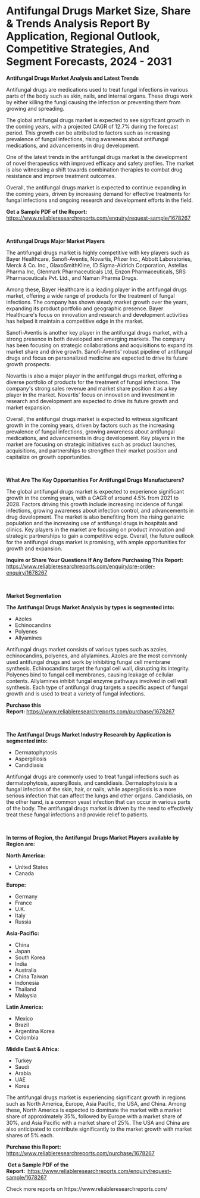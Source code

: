 <p><h1>Antifungal Drugs Market Size, Share & Trends Analysis Report By Application, Regional Outlook, Competitive Strategies, And Segment Forecasts, 2024 - 2031</h1></p><p><strong>Antifungal Drugs Market Analysis and Latest Trends</strong></p>
<p><p>Antifungal drugs are medications used to treat fungal infections in various parts of the body such as skin, nails, and internal organs. These drugs work by either killing the fungi causing the infection or preventing them from growing and spreading.</p><p>The global antifungal drugs market is expected to see significant growth in the coming years, with a projected CAGR of 12.7% during the forecast period. This growth can be attributed to factors such as increasing prevalence of fungal infections, rising awareness about antifungal medications, and advancements in drug development.</p><p>One of the latest trends in the antifungal drugs market is the development of novel therapeutics with improved efficacy and safety profiles. The market is also witnessing a shift towards combination therapies to combat drug resistance and improve treatment outcomes.</p><p>Overall, the antifungal drugs market is expected to continue expanding in the coming years, driven by increasing demand for effective treatments for fungal infections and ongoing research and development efforts in the field.</p></p>
<p><strong>Get a Sample PDF of the Report:&nbsp;</strong> <a href="https://www.reliableresearchreports.com/enquiry/request-sample/1678267">https://www.reliableresearchreports.com/enquiry/request-sample/1678267</a></p>
<p>&nbsp;</p>
<p><strong>Antifungal Drugs Major Market Players</strong></p>
<p><p>The antifungal drugs market is highly competitive with key players such as Bayer Healthcare, Sanofi-Aventis, Novartis, Pfizer Inc., Abbott Laboratories, Merck & Co. Inc., GlaxoSmithKline, ID Sigma-Aldrich Corporation, Astellas Pharma Inc, Glenmark Pharmaceuticals Ltd, Enzon Pharmaceuticals, SRS Pharmaceuticals Pvt. Ltd., and Naman Pharma Drugs.</p><p>Among these, Bayer Healthcare is a leading player in the antifungal drugs market, offering a wide range of products for the treatment of fungal infections. The company has shown steady market growth over the years, expanding its product portfolio and geographic presence. Bayer Healthcare's focus on innovation and research and development activities has helped it maintain a competitive edge in the market.</p><p>Sanofi-Aventis is another key player in the antifungal drugs market, with a strong presence in both developed and emerging markets. The company has been focusing on strategic collaborations and acquisitions to expand its market share and drive growth. Sanofi-Aventis' robust pipeline of antifungal drugs and focus on personalized medicine are expected to drive its future growth prospects.</p><p>Novartis is also a major player in the antifungal drugs market, offering a diverse portfolio of products for the treatment of fungal infections. The company's strong sales revenue and market share position it as a key player in the market. Novartis' focus on innovation and investment in research and development are expected to drive its future growth and market expansion.</p><p>Overall, the antifungal drugs market is expected to witness significant growth in the coming years, driven by factors such as the increasing prevalence of fungal infections, growing awareness about antifungal medications, and advancements in drug development. Key players in the market are focusing on strategic initiatives such as product launches, acquisitions, and partnerships to strengthen their market position and capitalize on growth opportunities.</p></p>
<p>&nbsp;</p>
<p><strong>What Are The Key Opportunities For Antifungal Drugs Manufacturers?</strong></p>
<p><p>The global antifungal drugs market is expected to experience significant growth in the coming years, with a CAGR of around 4.5% from 2021 to 2028. Factors driving this growth include increasing incidence of fungal infections, growing awareness about infection control, and advancements in drug development. The market is also benefiting from the rising geriatric population and the increasing use of antifungal drugs in hospitals and clinics. Key players in the market are focusing on product innovation and strategic partnerships to gain a competitive edge. Overall, the future outlook for the antifungal drugs market is promising, with ample opportunities for growth and expansion.</p></p>
<p><strong>Inquire or Share Your Questions If Any Before Purchasing This Report:</strong> <a href="https://www.reliableresearchreports.com/enquiry/pre-order-enquiry/1678267">https://www.reliableresearchreports.com/enquiry/pre-order-enquiry/1678267</a></p>
<p>&nbsp;</p>
<p><strong>Market Segmentation</strong></p>
<p><strong>The Antifungal Drugs Market Analysis by types is segmented into:</strong></p>
<p><ul><li>Azoles</li><li>Echinocandins</li><li>Polyenes</li><li>Allyamines</li></ul></p>
<p><p>Antifungal drugs market consists of various types such as azoles, echinocandins, polyenes, and allylamines. Azoles are the most commonly used antifungal drugs and work by inhibiting fungal cell membrane synthesis. Echinocandins target the fungal cell wall, disrupting its integrity. Polyenes bind to fungal cell membranes, causing leakage of cellular contents. Allylamines inhibit fungal enzyme pathways involved in cell wall synthesis. Each type of antifungal drug targets a specific aspect of fungal growth and is used to treat a variety of fungal infections.</p></p>
<p><strong>Purchase this Report:&nbsp;</strong><a href="https://www.reliableresearchreports.com/purchase/1678267">https://www.reliableresearchreports.com/purchase/1678267</a></p>
<p>&nbsp;</p>
<p><strong>The Antifungal Drugs Market Industry Research by Application is segmented into:</strong></p>
<p><ul><li>Dermatophytosis</li><li>Aspergillosis</li><li>Candidiasis</li></ul></p>
<p><p>Antifungal drugs are commonly used to treat fungal infections such as dermatophytosis, aspergillosis, and candidiasis. Dermatophytosis is a fungal infection of the skin, hair, or nails, while aspergillosis is a more serious infection that can affect the lungs and other organs. Candidiasis, on the other hand, is a common yeast infection that can occur in various parts of the body. The antifungal drugs market is driven by the need to effectively treat these fungal infections and provide relief to patients.</p></p>
<p>&nbsp;</p>
<p><strong>In terms of Region, the Antifungal Drugs Market Players available by Region are:</strong></p>
<p>
    <p> <strong> North America: </strong>
        <ul>
            <li>United States</li>
            <li>Canada</li>
        </ul>
        </p> 
    <p> <strong> Europe: </strong>
        <ul>
            <li>Germany</li>
            <li>France</li>
            <li>U.K.</li>
            <li>Italy</li>
            <li>Russia</li>
        </ul>
        </p> 
    <p> <strong> Asia-Pacific: </strong>
        <ul>
            <li>China</li>
            <li>Japan</li>
            <li>South Korea</li>
            <li>India</li>
            <li>Australia</li>
            <li>China Taiwan</li>
            <li>Indonesia</li>
            <li>Thailand</li>
            <li>Malaysia</li>
        </ul>
        </p> 
    <p> <strong> Latin America: </strong>
        <ul>
            <li>Mexico</li>
            <li>Brazil</li>
            <li>Argentina Korea</li>
            <li>Colombia</li>
        </ul>
        </p> 
    <p> <strong> Middle East & Africa: </strong>
        <ul>
            <li>Turkey</li>
            <li>Saudi</li>
            <li>Arabia</li>
            <li>UAE</li>
            <li>Korea</li>
        </ul>
    </p>
    </p>
<p><p>The antifungal drugs market is experiencing significant growth in regions such as North America, Europe, Asia Pacific, the USA, and China. Among these, North America is expected to dominate the market with a market share of approximately 35%, followed by Europe with a market share of 30%, and Asia Pacific with a market share of 25%. The USA and China are also anticipated to contribute significantly to the market growth with market shares of 5% each.</p></p>
<p><strong>Purchase this Report: </strong><a href="https://www.reliableresearchreports.com/purchase/1678267">https://www.reliableresearchreports.com/purchase/1678267</a></p>
<p>&nbsp;<strong>Get a Sample PDF of the Report:&nbsp;&nbsp;</strong><a href="https://www.reliableresearchreports.com/enquiry/request-sample/1678267">https://www.reliableresearchreports.com/enquiry/request-sample/1678267</a></p>
<p><strong></strong></p>
<p>Check more reports on https://www.reliableresearchreports.com/</p>